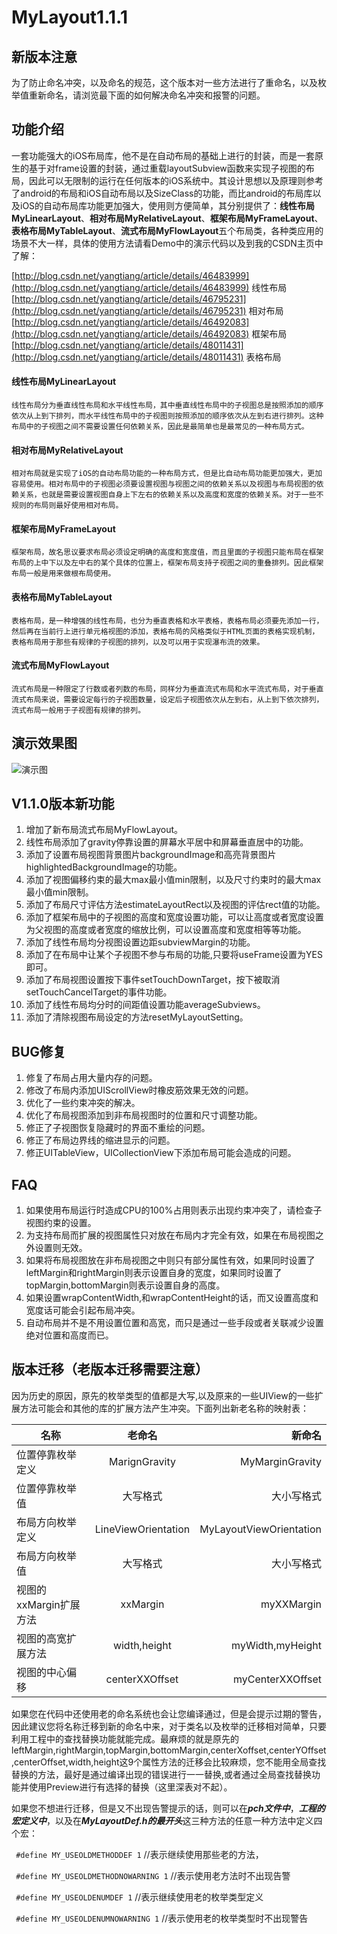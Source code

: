 # MyLayout1.1.1

##  新版本注意
   为了防止命名冲突，以及命名的规范，这个版本对一些方法进行了重命名，以及枚举值重新命名，请浏览最下面的如何解决命名冲突和报警的问题。

## 功能介绍

   一套功能强大的iOS布局库，他不是在自动布局的基础上进行的封装，而是一套原生的基于对frame设置的封装，通过重载layoutSubview函数来实现子视图的布局，因此可以无限制的运行在任何版本的iOS系统中。其设计思想以及原理则参考了android的布局和iOS自动布局以及SizeClass的功能，而比android的布局库以及iOS的自动布局库功能更加强大，使用则方便简单，其分别提供了：**线性布局MyLinearLayout**、**相对布局MyRelativeLayout**、**框架布局MyFrameLayout**、**表格布局MyTableLayout**、**流式布局MyFlowLayout**五个布局类，各种类应用的场景不大一样，具体的使用方法请看Demo中的演示代码以及到我的CSDN主页中了解：

[http://blog.csdn.net/yangtiang/article/details/46483999](http://blog.csdn.net/yangtiang/article/details/46483999)   线性布局  
[http://blog.csdn.net/yangtiang/article/details/46795231](http://blog.csdn.net/yangtiang/article/details/46795231)   相对布局  
[http://blog.csdn.net/yangtiang/article/details/46492083](http://blog.csdn.net/yangtiang/article/details/46492083)   框架布局  
[http://blog.csdn.net/yangtiang/article/details/48011431](http://blog.csdn.net/yangtiang/article/details/48011431) 表格布局  

#### 线性布局MyLinearLayout
    线性布局分为垂直线性布局和水平线性布局，其中垂直线性布局中的子视图总是按照添加的顺序依次从上到下排列，而水平线性布局中的子视图则按照添加的顺序依次从左到右进行排列。这种布局中的子视图之间不需要设置任何依赖关系，因此是最简单也是最常见的一种布局方式。

#### 相对布局MyRelativeLayout
    相对布局就是实现了iOS的自动布局功能的一种布局方式，但是比自动布局功能更加强大，更加容易使用。相对布局中的子视图必须要设置视图与视图之间的依赖关系以及视图与布局视图的依赖关系，也就是需要设置视图自身上下左右的依赖关系以及高度和宽度的依赖关系。对于一些不规则的布局则最好使用相对布局。

#### 框架布局MyFrameLayout
    框架布局，故名思议要求布局必须设定明确的高度和宽度值，而且里面的子视图只能布局在框架布局的上中下以及左中右的某个具体的位置上，框架布局支持子视图之间的重叠排列。因此框架布局一般是用来做根布局使用。

#### 表格布局MyTableLayout
    表格布局，是一种增强的线性布局，也分为垂直表格和水平表格，表格布局必须要先添加一行，然后再在当前行上进行单元格视图的添加，表格布局的风格类似于HTML页面的表格实现机制，表格布局用于那些有规律的子视图的排列，以及可以用于实现瀑布流的效果。

#### 流式布局MyFlowLayout
	流式布局是一种限定了行数或者列数的布局，同样分为垂直流式布局和水平流式布局，对于垂直流式布局来说，需要设定每行的子视图数量，设定后子视图依次从左到右，从上到下依次排列，流式布局一般用于子视图有规律的排列。

## 演示效果图

![演示图](http://7xoymz.com1.z0.glb.clouddn.com/mylayout.gif)


## V1.1.0版本新功能

1. 增加了新布局流式布局MyFlowLayout。     
2. 线性布局添加了gravity停靠设置的屏幕水平居中和屏幕垂直居中的功能。  
3. 添加了设置布局视图背景图片backgroundImage和高亮背景图片highlightedBackgroundImage的功能。
4. 添加了视图偏移约束的最大max最小值min限制，以及尺寸约束时的最大max最小值min限制。
5. 添加了布局尺寸评估方法estimateLayoutRect以及视图的评估rect值的功能。
6. 添加了框架布局中的子视图的高度和宽度设置功能，可以让高度或者宽度设置为父视图的高度或者宽度的缩放比例，可以设置高度和宽度相等等功能。
7. 添加了线性布局均分视图设置边距subviewMargin的功能。
8. 添加了在布局中让某个子视图不参与布局的功能,只要将useFrame设置为YES即可。
9. 添加了布局视图设置按下事件setTouchDownTarget，按下被取消setTouchCancelTarget的事件功能。
10. 添加了线性布局均分时的间距值设置功能averageSubviews。
11. 添加了清除视图布局设定的方法resetMyLayoutSetting。

## BUG修复

1. 修复了布局占用大量内存的问题。   
2. 修改了布局内添加UIScrollView时橡皮筋效果无效的问题。  
3. 优化了一些约束冲突的解决。
4. 优化了布局视图添加到非布局视图时的位置和尺寸调整功能。
5. 修正了子视图恢复隐藏时的界面不重绘的问题。
6. 修正了布局边界线的缩进显示的问题。
7. 修正UITableView，UICollectionView下添加布局可能会造成的问题。

## FAQ
1. 如果使用布局运行时造成CPU的100%占用则表示出现约束冲突了，请检查子视图约束的设置。    
2. 为支持布局而扩展的视图属性只对放在布局内才完全有效，如果在布局视图之外设置则无效。
3. 如果将布局视图放在非布局视图之中则只有部分属性有效，如果同时设置了leftMargin和rightMargin则表示设置自身的宽度，如果同时设置了topMargin,bottomMargin则表示设置自身的高度。
4. 如果设置wrapContentWidth,和wrapContentHeight的话，而又设置高度和宽度话可能会引起布局冲突。
5. 自动布局并不是不用设置位置和高宽，而只是通过一些手段或者关联减少设置绝对位置和高度而已。

## 版本迁移（老版本迁移需要注意）
  因为历史的原因，原先的枚举类型的值都是大写,以及原来的一些UIView的一些扩展方法可能会和其他的库的扩展方法产生冲突。下面列出新老名称的映射表：

  | 名称        | 老命名           | 新命名  |
| ------------- |:-------------:| -----:|
| 位置停靠枚举定义 | MarignGravity      |    MyMarginGravity |
| 位置停靠枚举值 | 大写格式      |    大小写格式 |
| 布局方向枚举定义 | LineViewOrientation      |    MyLayoutViewOrientation |
| 布局方向枚举值 | 大写格式      |    大小写格式 |
| 视图的xxMargin扩展方法 |    xxMargin   |    myXXMargin |
| 视图的高宽扩展方法 |    width,height   |    myWidth,myHeight |
| 视图的中心偏移 |    centerXXOffset   |    myCenterXXOffset |


如果您在代码中还使用老的命名系统也会让您编译通过，但是会提示过期的警告，因此建议您将名称迁移到新的命名中来，对于类名以及枚举的迁移相对简单，只要利用工程中的查找替换功能就能完成。最麻烦的就是原先的leftMargin,rightMargin,topMargin,bottomMargin,centerXoffset,centerYOffset,centerOffset,width,height这9个属性方法的迁移会比较麻烦，您不能用全局查找替换的方法，最好是通过编译出现的错误进行一一替换,或者通过全局查找替换功能并使用Preview进行有选择的替换（这里深表对不起）。  

如果您不想进行迁移，但是又不出现告警提示的话，则可以在***pch文件中***，***工程的宏定义中***，以及在***MyLayoutDef.h的最开头***这三种方法的任意一种方法中定义四个宏：

`  #define MY_USEOLDMETHODDEF 1 `   //表示继续使用那些老的方法， 

`  #define MY_USEOLDMETHODNOWARNING 1 `   //表示使用老方法时不出现告警

`  #define MY_USEOLDENUMDEF 1 `  //表示继续使用老的枚举类型定义 

`  #define MY_USEOLDENUMNOWARNING 1 ` //表示使用老的枚举类型时不出现警告